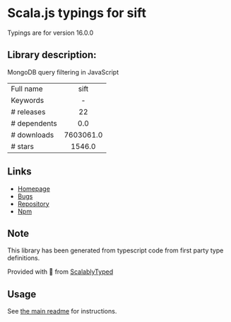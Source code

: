 
# Scala.js typings for sift

Typings are for version 16.0.0

## Library description:
MongoDB query filtering in JavaScript

|                    |                 |
| ------------------ | :-------------: |
| Full name          | sift |
| Keywords           | - |
| # releases         | 22 |
| # dependents       | 0.0 |
| # downloads        | 7603061.0 |
| # stars            | 1546.0 |

## Links
- [Homepage](https://github.com/crcn/sift.js#readme)
- [Bugs](https://github.com/crcn/sift.js/issues)
- [Repository](https://github.com/crcn/sift.js)
- [Npm](https://www.npmjs.com/package/sift)
    


## Note
This library has been generated from typescript code from first party type definitions.

Provided with :purple_heart: from [ScalablyTyped](https://github.com/oyvindberg/ScalablyTyped)

## Usage
See [the main readme](../../readme.md) for instructions.


